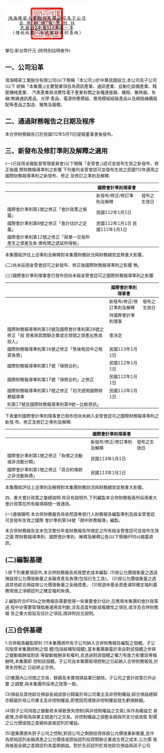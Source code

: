 

![0_image_0.png](0_image_0.png)

單位:新台幣仟元 (除特別註明者外)

## 一、公司沿革

鴻海精密工業股份有限公司(以下簡稱「本公司」)於中華民國設立,本公司及子公司(以下 統稱「本集團」)主要營業項目為資訊產業、通訊產業、自動化設備產業、精密機械產業、 汽車產業與消費性電子產業有關之各種連接器、機殼、散熱器、有線/無線通訊產品、光學 產品、電源供應模組、應用模組組裝產品以及網路線纜裝配等產品之製造、銷售及服務。

## 二、通過財務報告之日期及程序

本合併財務報告已於民國112年5月11日提報董事會後發布。

## 三、新發布及修訂準則及解釋之適用

(一)已採用金融監督管理委員會(以下簡稱「金管會」)認可並發布生效之新發布、修正後國 際財務報導準則之影響 下列彙列金管會認可並發布生效之民國112年適用之國際財務報導準則之新發布、修正 及修訂之準則及解釋:

|                                                                           | 國際會計準則理事會              |              |
|---------------------------------------------------------------------------|---------------------------------|--------------|
|                                                                           | 新發布/修正/修訂準則及解釋      | 發布之生效日 |
| 國際會計準則第1號之修正「會計政策之揭露」                                 | 民國112年1月1日                 |              |
| 國際會計準則第8號之修正「會計估計之定義」                                 | 民國112年1月1日 民國112年1月1日 |              |
| 國際會計準則第12號之修正「與單一交易所產生之資產及負 債有關之遞延所得稅」 |                                 |              |

本集團經評估上述準則及解釋對本集團財務狀況與財務績效並無重大影響。

(二)尚未採用金管會認可之新發布、修正後國際財務報導準則之影響 無。

(三)國際會計準則理事會已發布但尚未經金管會認可之國際財務報導準則之影響

|                                                                                                 | 國際會計準則理事會         |              |
|-------------------------------------------------------------------------------------------------|----------------------------|--------------|
|                                                                                                 | 新發布/修正/修訂準則及解釋 | 發布之生效日 |
|                                                                                                 | 待國際會計準則理事         |              |
| 國際財務報導準則第10號及國際會計準則第28號之修正「投 資者與其關聯企業或合資間之資產出售或投入」 | 會決定                     |              |
| 國際財務報導準則第16號之修正「售後租回中之租賃負債」                                            | 民國113年1月1日            |              |
| 國際財務報導準則第17號「保險合約」                                                              | 民國112年1月1日            |              |
| 國際財務報導準則第17號「保險合約」之修正                                                        | 民國112年1月1日            |              |
| 國際財務報導準則第17號之修正「初次適用國際財務報導準                                            | 民國112年1月1日            |              |
| 則第17號及國際財務報導準則第9號—比較資訊」                                                      |                            |              |

下表彙列國際會計準則理事會已發布但尚未納入金管會認可之國際財務報導準則之新發 布、修正及修訂之準則及解釋:

|                                                   | 國際會計準則理事會         |              |
|---------------------------------------------------|----------------------------|--------------|
|                                                   | 新發布/修正/修訂準則及解釋 | 發布之生效日 |
| 國際會計準則第1號之修正「負債之流動或非流動分類」 | 民國113年1月1日            |              |
| 國際會計準則第1號之修正「具合約條款之非流動負債」 | 民國113年1月1日            |              |

本集團經評估上述準則及解釋對本集團財務狀況與財務績效並無重大影響。

四、重大會計政策之彙總說明 除另有說明外,下列編製本合併財務報表所採用重大會計政策在所有報導期間一致適用。

(一)遵循聲明 本合併財務報告係依照證券發行人財務報告編製準則及經金管會認可並發布生效之國際 會計準則第34號「期中財務報導」編製。

本合併財務報告並未包含整份年度財務報告所規定之所有經金管會認可並發布生效之國 際財務報導準則、國際會計準則、解釋及解釋公告(以下簡稱IFRSs)揭露資訊。

## (二)編製基礎

1.除下列重要項目外,本合併財務報告係按歷史成本編製:
(1)按公允價值衡量之透過損益按公允價值衡量之金融資產及負債(包括衍生工具)。 (2)按公允價值衡量之透過其他綜合損益按公允價值衡量之金融資產。 (3)按退休基金資產減除確定福利義務現值之淨額認列之確定福利負債。

2.編製符合IFRSs之財務報告需要使用一些重要會計估計,在應用本集團的會計政策過 程中亦需要管理階層運用其判斷,涉及高度判斷或複雜性之項目,或涉及合併財務報 告之重大假設及估計之項目,請詳附註五說明。

## (三)合併基礎

1.合併報表編製原則
(1)本集團將所有子公司納入合併財務報告編製之個體。子公司指受本集團控制之個 體(包括結構型個體),當本集團暴露於來自對該個體之參與之變動報酬或對該 等變動報酬享有權利,且透過對該個體之權力有能力影響該等報酬時,本集團即 控制該個體。子公司自本集團取得控制之日起納入合併財務報告,於喪失控制之 日起終止合併。

(2)集團內公司間之交易、餘額及未實現損益業已銷除。子公司之會計政策已作必要 之調整,與本集團所採用之政策一致。

(3)損益及其他綜合損益各組成部分歸屬於母公司業主及非控制權益;綜合損益總額 亦歸屬於母公司業主及非控制權益,即使因而導致非控制權益發生虧損餘額。

(4)對子公司持股之變動若未導致喪失控制(與非控制權益之交易),係作為權益交 易處理,亦即視為與業主間進行之交易。非控制權益之調整金額與所支付或收取 對價之公允價值間之差額係直接認列於權益。

(5)當集團喪失對子公司之控制,對該公司之剩餘投資係按公允價值重新衡量,並作 為原始認列金融資產之公允價值或原始認列投資關聯企業或合資之成本,公允價 值與帳面金額之差額認列為當期損益。對於先前認列於其他綜合損益與該子公司